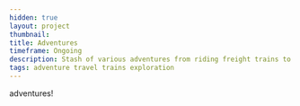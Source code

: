 ```yaml
---
hidden: true
layout: project
thumbnail:
title: Adventures
timeframe: Ongoing
description: Stash of various adventures from riding freight trains to visiting India.
tags: adventure travel trains exploration
---
```


adventures!
